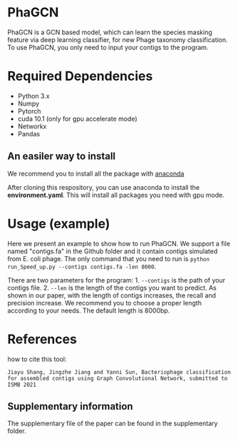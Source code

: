 # PhaGCN

PhaGCN is a GCN based model, which can learn the species masking feature via deep learning classifier, for new Phage taxonomy classification. To use PhaGCN, you only need to input your contigs to the program.


# Required Dependencies
* Python 3.x
* Numpy
* Pytorch
* cuda 10.1 (only for gpu accelerate mode)
* Networkx
* Pandas

## An easiler way to install
We recommend you to install all the package with [anaconda](https://anaconda.org/)

After cloning this respository, you can use anaconda to install the **environment.yaml**. This will install all packages you need with gpu mode.

# Usage (example)
Here we present an example to show how to run PhaGCN. We support a file named "contigs.fa" in the Github folder and it contain contigs simulated from E. coli phage. The only command that you need to run is `python run_Speed_up.py --contigs contigs.fa -len 8000`. 

There are two parameters for the program: 1. `--contigs` is the path of your contigs file. 2. `--len` is the length of the contigs you want to predict. As shown in our paper, with the length of contigs increases, the recall and precision increase. We recommend you to choose a proper length according to your needs. The default length is 8000bp. 

# References
how to cite this tool:
```
Jiayu Shang, Jingzhe Jiang and Yanni Sun, Bacteriophage classification for assembled contigs using Graph Convolutional Network, submitted to ISMB 2021
```

## Supplementary information
The supplementary file of the paper can be found in the supplementary folder.
